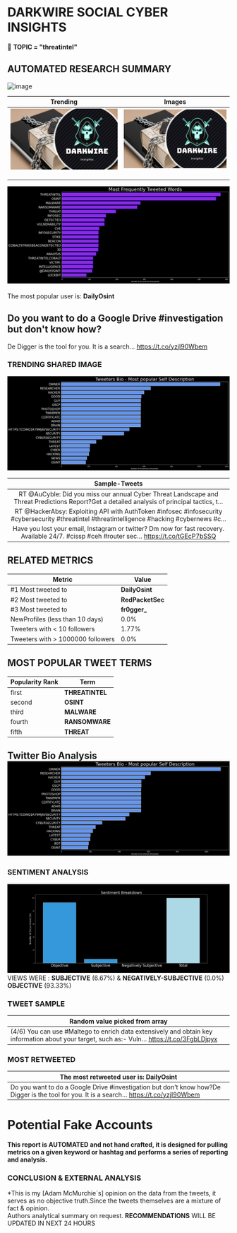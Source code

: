 # DARKWIRE SOCIAL CYBER INSIGHTS 
&#x1F34E; **TOPIC = "threatintel"**

## AUTOMATED RESEARCH SUMMARY
  ![image](darkLogo.png)   

|  Trending  |   Images | 
:-------------------------:|:-------------------------:
|  ![image](assets/threatintel/imageFile1.jpg)     <img width=200/> | ![image](assets/threatintel/imageFile2.jpg) <img width=200/> |   
 
 
![image](assets/threatintel/TWEETS.png)
<br></br>
The most popular user is: **DailyOsint**  
 

## Do you want to do a Google Drive #investigation but don't know how?

De Digger is the tool for you. It is a search… https://t.co/yzjI90Wbem 

  




### TRENDING SHARED IMAGE

![image](assets/threatintel/twitterPostedImage.png)



|                **Sample-Tweets**        |
| :-------------: |
| RT @AuCyble: Did you miss our annual Cyber Threat Landscape and Threat Predictions Report?Get a detailed analysis of principal tactics, t… |
| RT @HackerAbsy: Exploiting API with AuthToken #infosec #infosecurity #cybersecurity #threatintel #threatintelligence #hacking #cybernews #c… |
| Have you lost your email, Instagram or twitter?  Dm now for fast recovery.  Available 24/7. #cissp #ceh #router sec… https://t.co/tGEcP7bSSQ |

## RELATED METRICS<br>
| Metric | Value |
| ------------- | ------------- |
| #1 Most tweeted to  | **DailyOsint** |
| #2 Most tweeted to  | **RedPacketSec** |
| #3 Most tweeted to  | **fr0gger_** |
| NewProfiles (less than 10 days) | 0.0%  |
| Tweeters with < 10 followers  | 1.77%|
| Tweeters with > 1000000 followers  | 0.0%  |



## MOST POPULAR TWEET TERMS 


| Popularity Rank  | Term |
| ------------- | ------------- |
| first  | **THREATINTEL**  |
| second  | **OSINT**  |
| third  | **MALWARE** |
| fourth  | **RANSOMWARE**  |
| fifth  | **THREAT**  |


## Twitter Bio Analysis![image](assets/threatintel/BIO.png)
### SENTIMENT ANALYSIS
![image](assets/threatintel/sentiment.png)
VIEWS WERE : **SUBJECTIVE**  (6.67%) & **NEGATIVELY-SUBJECTIVE** (0.0%) **OBJECTIVE** (93.33%)

### TWEET SAMPLE 
| Random value picked from array |
| ------------- |
|(4/6) You can use #Maltego to enrich data extensively and obtain key information about your target, such as:- Vuln… https://t.co/3FgbLDjpyx |

### MOST RETWEETED 

| The most retweeted user is: **DailyOsint**  |
| ------------- |
| Do you want to do a Google Drive #investigation but don't know how?De Digger is the tool for you. It is a search… https://t.co/yzjI90Wbem |

# Potential Fake Accounts
 

<b> This report is AUTOMATED and not hand crafted, it is designed for pulling metrics on a given keyword or hashtag and performs a series of reporting and analysis.</b>  
### CONCLUSION & EXTERNAL ANALYSIS

*This is my [Adam McMurchie`s] opinion on the data from the tweets, it serves as no objective truth.Since the tweets themselves are a mixture of fact & opinion.<br>
Authors analytical summary on request.
**RECOMMENDATIONS** WILL BE UPDATED IN NEXT  24 HOURS <br>